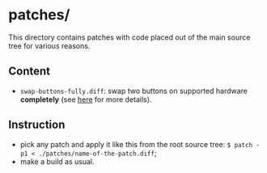 # patches/

This directory contains patches with code placed out of the main source tree for various reasons.


## Content

 - `swap-buttons-fully.diff`: swap two buttons on supported hardware **completely** (see [here](https://github.com/Ralim/IronOS/pull/2059) for more details).


## Instruction

 - pick any patch and apply it like this from the root source tree: `$ patch -p1 < ./patches/name-of-the-patch.diff`;
 - make a build as usual.

